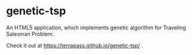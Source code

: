 # genetic-tsp
An HTML5 application, which implements genetic algorithm for Traveling Salesman Problem.

Check it out at https://terrapass.github.io/genetic-tsp/ .

